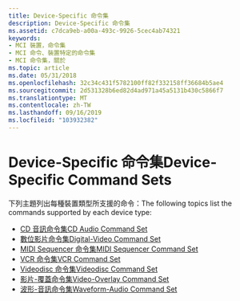 ```yaml
---
title: Device-Specific 命令集
description: Device-Specific 命令集
ms.assetid: c7dca9eb-a00a-493c-9926-5cec4ab74321
keywords:
- MCI 裝置，命令集
- MCI 命令、裝置特定的命令集
- MCI 命令集，關於
ms.topic: article
ms.date: 05/31/2018
ms.openlocfilehash: 32c34c431f5782100ff82f332158ff36684b5ae4
ms.sourcegitcommit: 2d531328b6ed82d4ad971a45a5131b430c5866f7
ms.translationtype: MT
ms.contentlocale: zh-TW
ms.lasthandoff: 09/16/2019
ms.locfileid: "103932382"
---
```

# <a name="device-specific-command-sets"></a><span data-ttu-id="ee531-106">Device-Specific 命令集</span><span class="sxs-lookup"><span data-stu-id="ee531-106">Device-Specific Command Sets</span></span>

<span data-ttu-id="ee531-107">下列主題列出每種裝置類型所支援的命令：</span><span class="sxs-lookup"><span data-stu-id="ee531-107">The following topics list the commands supported by each device type:</span></span>

-   [<span data-ttu-id="ee531-108">CD 音訊命令集</span><span class="sxs-lookup"><span data-stu-id="ee531-108">CD Audio Command Set</span></span>](cd-audio-command-set.md)
-   [<span data-ttu-id="ee531-109">數位影片命令集</span><span class="sxs-lookup"><span data-stu-id="ee531-109">Digital-Video Command Set</span></span>](digital-video-command-set.md)
-   [<span data-ttu-id="ee531-110">MIDI Sequencer 命令集</span><span class="sxs-lookup"><span data-stu-id="ee531-110">MIDI Sequencer Command Set</span></span>](midi-sequencer-command-set.md)
-   [<span data-ttu-id="ee531-111">VCR 命令集</span><span class="sxs-lookup"><span data-stu-id="ee531-111">VCR Command Set</span></span>](vcr-command-set.md)
-   [<span data-ttu-id="ee531-112">Videodisc 命令集</span><span class="sxs-lookup"><span data-stu-id="ee531-112">Videodisc Command Set</span></span>](videodisc-command-set.md)
-   [<span data-ttu-id="ee531-113">影片-覆蓋命令集</span><span class="sxs-lookup"><span data-stu-id="ee531-113">Video-Overlay Command Set</span></span>](video-overlay-command-set.md)
-   [<span data-ttu-id="ee531-114">波形-音訊命令集</span><span class="sxs-lookup"><span data-stu-id="ee531-114">Waveform-Audio Command Set</span></span>](waveform-audio-command-set.md)

 

 




